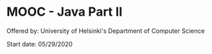 # MOOC - Java Part II

Offered by: University of Helsinki's Department of Computer Science

Start date: 05/29/2020

